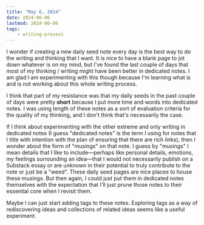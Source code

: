 ```yaml
---
title: "May 6, 2024"
date: 2024-06-06
lastmod: 2024-06-06
tags:
    - writing-process
---
```


I wonder if creating a new daily seed note every day is the best way to do the writing and thinking that I want. It is nice to have a blank page to jot down whatever is on my mind, but I've found the last couple of days that most of my thinking / writing might have been better in dedicated notes. I am glad I am experimenting with this though because I'm learning what is and is not working about this whole writing process.

I think that part of my resistance was that my daily seeds in the past couple of days were pretty **short** because I put more time and words into dedicated notes. I was using length of these notes as a sort of evaluation criteria for the quality of my thinking, and I don't think that's necessarily the case.

If I think about experimenting with the other extreme and only writing in dedicated notes (I guess "dedicated notes" is the term I using for notes that I title with intention with the plan of ensuring that there are rich links), then I wonder about the form of "musings" on that note. I guess by "musings" I mean details that I like to include—perhaps like personal details, emotions, my feelings surrounding an idea—that I would not necessarily publish on a Substack essay or are unknown in their potential to truly contribute to the note or just be a "weed". These daily seed pages are nice places to house these musings. But then again, I could just put them in dedicated notes themselves with the expectation that I'll just prune those notes to their essential core when I revisit them.

Maybe I can just start adding tags to these notes. Exploring tags as a way of rediscovering ideas and collections of related ideas seems like a useful experiment.
